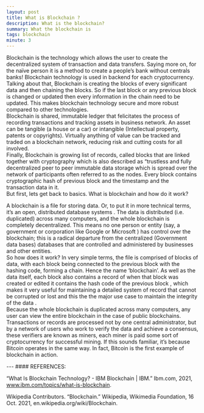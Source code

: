 ```yaml
---
layout: post
title: What is Blockchain ?
description: What is the blockchain?
summary: What the blockchain is 
tags: blockchain
minute: 3
---
```

<p style='text-align: justify;'> 

Blockchain is the technology which allows the user to create the decentralized system of transaction and data transfers. Saying more on, for the naïve person it is a method to create a people’s bank without centrals banks! Blockchain technology is used in backend for each cryptocurrency. Talking about that, Blockchain is creating the blocks of every significant data and then chaining the blocks. So if the last block or any previous block is changed or updated then every information in the chain need to be updated. This makes blockchain technology secure and more robust compared to other technologies.
<br>
Blockchain is shared, immutable ledger that felicitates the process of recording transactions and tracking assets in business network. An asset can be tangible (a house or a car) or intangible (Intellectual property, patents or copyrights). Virtually anything of value can be tracked and traded on a blockchain network, reducing risk and cutting costs for all involved.
<br>
Finally, Blockchain is growing list of records, called blocks that are linked together with cryptography which is also described as “trustless and fully decentralized peer to peer immutable data storage which is spread over the network of participants often referred to as the nodes. Every block contains cryptographic hash of previous block and the timestamp and the transaction data in it. 
<br>
But first, lets get back to basics. What is blockchain and how do it work?

A blockchain is a file for storing data. Or, to put it in  more technical terms, it’s an open, distributed database systems . The data is  distributed (i.e. duplicated) across many computers, and the whole  blockchain is completely  decentralized. This means no one person or entity  (say, a government or corporation like Google or Microsoft ) has control over the blockchain;  this is a radical departure from the centralized (Government data bases) databases that are  controlled and administered by businesses and other entities.
<br>
So how does it work? In very simple terms, the file is comprised of  blocks of data, with each block being connected to the previous block with the hashing code,  forming a chain. Hence the name ‘blockchain’. As well as the data  itself, each block also contains a record of when that block was created  or edited it contains the hash code of the previous block , which makes it very useful for maintaining a detailed system  of record that cannot be corrupted or lost and this the the major use case to maintain the integrity of the data .
<br>
 Because the whole blockchain is duplicated across many computers,  any user can view the entire blockchain in the case of public blockchains. Transactions or records are  processed not by one central administrator, but by a network of users  who work to verify the data and achieve a consensus, these verifiers are known as miners, each miner is paid some sort of cryptocurrency for successful mining. If this sounds  familiar, it’s because Bitcoin operates in the same way. In fact, Bitcoin is the first example of blockchain in action.
<br>
</p>
---
#### REFERENCES:

“What Is Blockchain Technology? - IBM Blockchain | IBM.” Ibm.com, 2021, www.ibm.com/topics/what-is-blockchain.

‌Wikipedia Contributors. “Blockchain.” Wikipedia, Wikimedia Foundation, 16 Oct. 2021, en.wikipedia.org/wiki/Blockchain.